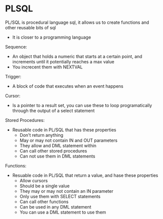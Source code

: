 # PLSQL

PL/SQL is procedural language sql, it allows us to create functions and other reusable bits of sql

-   It is closer to a programming language

Sequence:

-   An object that holds a numeric that starts at a certain point, and increments until it potentially reaches a max value
-   You increcent them with NEXTVAL

Trigger:

-   A block of code that executes when an event happens

Cursor:

-   Is a pointer to a result set, you can use these to loop programatically through the output of a select statement

Stored Procedures:

-   Reusable code in PL/SQL that has these properties
    -   Don't return anything
    -   May or may not contain IN and OUT parameters
    -   They allow and DML statement within
    -   Can call other stored procedures
    -   Can not use them in DML statements

Functions:

-   Resuable code in PL/SQL that return a value, and hase these properties
    -   Allow cursors
    -   Should be a single value
    -   They may or may not contain an IN parameter
    -   Only use them with SELECT statements
    -   Can call other functions
    -   Can be used in any DML statement
    -   You can use a DML statement to use them
